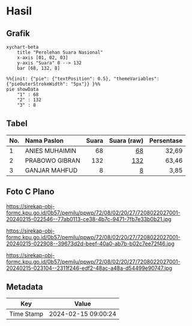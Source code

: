 # Hasil

## Grafik

```mermaid
xychart-beta
    title "Perolehan Suara Nasional"
    x-axis [01, 02, 03]
    y-axis "Suara" 0 --> 132
    bar [68, 132, 8]
```

```mermaid
%%{init: {"pie": {"textPosition": 0.5}, "themeVariables": {"pieOuterStrokeWidth": "5px"}} }%%
pie showData
    "1" : 68
    "2" : 132
    "3" : 8
```

## Tabel

| No. | Nama Paslon    | Suara | Suara (raw) | Persentase |
|:--- |:-------------- | -----:| -----------:| ----------:|
| 1   | ANIES MUHAIMIN | 68    | [68][p-1]   | 32,69      |
| 2   | PRABOWO GIBRAN | 132   | [132][p-2]  | 63,46      |
| 3   | GANJAR MAHFUD  | 8     | [8][p-3]    | 3,85       |


[p-1]: https://github.com/gigit-pemilu/pemilu-2024/blob/main/pilpres/hitung-suara/sub/72-sulawesi-tengah/sub/08-parigi-moutong/sub/02-ampibabo/sub/2027-sidole-barat/sub/001-tps/sub/paslon-1.txt
[p-2]: https://github.com/gigit-pemilu/pemilu-2024/blob/main/pilpres/hitung-suara/sub/72-sulawesi-tengah/sub/08-parigi-moutong/sub/02-ampibabo/sub/2027-sidole-barat/sub/001-tps/sub/paslon-2.txt
[p-3]: https://github.com/gigit-pemilu/pemilu-2024/blob/main/pilpres/hitung-suara/sub/72-sulawesi-tengah/sub/08-parigi-moutong/sub/02-ampibabo/sub/2027-sidole-barat/sub/001-tps/sub/paslon-3.txt

## Foto C Plano

https://sirekap-obj-formc.kpu.go.id/0b57/pemilu/ppwp/72/08/02/20/27/7208022027001-20240215-022546--77ab0113-ce38-4b7c-9471-7fb7e33b0b21.jpg

https://sirekap-obj-formc.kpu.go.id/0b57/pemilu/ppwp/72/08/02/20/27/7208022027001-20240215-022908--39673d2d-beef-40a0-ab7b-b02c7ee72f46.jpg

https://sirekap-obj-formc.kpu.go.id/0b57/pemilu/ppwp/72/08/02/20/27/7208022027001-20240215-023104--2311f246-edf2-48ac-a48a-d54499e90747.jpg


## Metadata

| Key        | Value               |
| ---------- | ------------------- |
| Time Stamp | 2024-02-15 09:00:24 |



